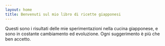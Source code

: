 ```yaml
---
layout: home
title: Benvenuti sul mio libro di ricette giapponesi
---
```


Questi sono i risultati delle mie sperimentazioni nella cucina giapponese, e sono in costante cambiamento ed evoluzione. Ogni suggerimento è più che ben accetto.
